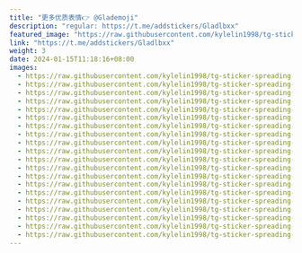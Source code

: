 ```yaml
---
title: "更多优质表情👉 @Glademoji"
description: "regular: https://t.me/addstickers/Gladlbxx"
featured_image: "https://raw.githubusercontent.com/kylelin1998/tg-sticker-spreading-worldwide-images/main/img/88fc9d34-0555-4ebc-be3d-6d7036a379da.jpg"
link: "https://t.me/addstickers/Gladlbxx"
weight: 3
date: 2024-01-15T11:18:16+08:00
images:
  - https://raw.githubusercontent.com/kylelin1998/tg-sticker-spreading-worldwide-images/main/img/88fc9d34-0555-4ebc-be3d-6d7036a379da.jpg
  - https://raw.githubusercontent.com/kylelin1998/tg-sticker-spreading-worldwide-images/main/img/4fc00fe9-00c4-49b5-a2db-3da6325404c3.jpg
  - https://raw.githubusercontent.com/kylelin1998/tg-sticker-spreading-worldwide-images/main/img/f6a20ea7-f385-4ce3-9a1a-a15e22d14189.jpg
  - https://raw.githubusercontent.com/kylelin1998/tg-sticker-spreading-worldwide-images/main/img/81a7971c-487f-4a70-83fc-c151e9bbd6be.jpg
  - https://raw.githubusercontent.com/kylelin1998/tg-sticker-spreading-worldwide-images/main/img/38aa0c35-340d-4102-be63-31c4c543efea.jpg
  - https://raw.githubusercontent.com/kylelin1998/tg-sticker-spreading-worldwide-images/main/img/11529ff3-651d-487e-ba00-ba45cc2583e7.jpg
  - https://raw.githubusercontent.com/kylelin1998/tg-sticker-spreading-worldwide-images/main/img/a9126e75-cbf7-4c46-8be4-0c0ffeda1745.jpg
  - https://raw.githubusercontent.com/kylelin1998/tg-sticker-spreading-worldwide-images/main/img/85806e54-ce88-4922-9235-32f18909b027.jpg
  - https://raw.githubusercontent.com/kylelin1998/tg-sticker-spreading-worldwide-images/main/img/4f107598-193c-460c-a6da-e17a5e0a7c91.jpg
  - https://raw.githubusercontent.com/kylelin1998/tg-sticker-spreading-worldwide-images/main/img/a05a9141-a221-4b06-ac89-d7d841ee764b.jpg
  - https://raw.githubusercontent.com/kylelin1998/tg-sticker-spreading-worldwide-images/main/img/95327d3a-2c8e-4595-a72b-6718be75a3f8.jpg
  - https://raw.githubusercontent.com/kylelin1998/tg-sticker-spreading-worldwide-images/main/img/d2fd759b-7316-49be-8983-9011b19bff19.jpg
  - https://raw.githubusercontent.com/kylelin1998/tg-sticker-spreading-worldwide-images/main/img/b92298e7-4a7a-4a9d-8e7e-04dc12fe4578.jpg
  - https://raw.githubusercontent.com/kylelin1998/tg-sticker-spreading-worldwide-images/main/img/c1e11c5d-57d6-4852-b148-0cb1d735cb60.jpg
  - https://raw.githubusercontent.com/kylelin1998/tg-sticker-spreading-worldwide-images/main/img/f94b90ca-abbe-4c85-8965-5f0b3002a8c1.jpg
  - https://raw.githubusercontent.com/kylelin1998/tg-sticker-spreading-worldwide-images/main/img/bf81c2f9-d9be-4ee8-b5a1-56a831bc1dec.jpg
  - https://raw.githubusercontent.com/kylelin1998/tg-sticker-spreading-worldwide-images/main/img/0bfae490-b5cb-4a96-b864-d010aa5a4a6c.jpg
  - https://raw.githubusercontent.com/kylelin1998/tg-sticker-spreading-worldwide-images/main/img/574e383d-fdf6-40aa-96fe-60f8d571ba24.jpg
  - https://raw.githubusercontent.com/kylelin1998/tg-sticker-spreading-worldwide-images/main/img/eead0d77-aa91-4602-b0cd-b7df982184bf.jpg
  - https://raw.githubusercontent.com/kylelin1998/tg-sticker-spreading-worldwide-images/main/img/624a92b5-9943-44d3-b576-6a991a6f6ee5.jpg
---
```

